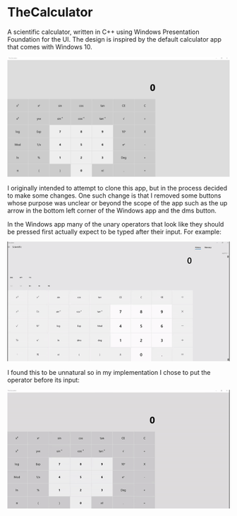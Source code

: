# TheCalculator

A scientific calculator, written in C++ using Windows Presentation Foundation for the UI. The design is inspired by the default
calculator app that comes with Windows 10.

![Application picture](https://github.com/ShaunMitchell98/TheCalculator/blob/master/images/Application%20Picture.png)

I originally intended to attempt to clone this app, but in the process decided to make some changes. One such change is that I removed some buttons whose purpose was unclear or beyond the scope of the app such as the up arrow in the bottom left corner of the Windows app and the dms button.

In the Windows app many of the unary operators that look like they should be pressed first actually expect to be typed after their input. 
For example:

![Windows calculator logarithm](https://github.com/ShaunMitchell98/TheCalculator/blob/master/images/Windows%20log.gif)

I found this to be unnatural so in my implementation I chose to put the operator before its input:

![TheCalculator logarithm](https://github.com/ShaunMitchell98/TheCalculator/blob/master/images/TheCalculator%20log.gif)
